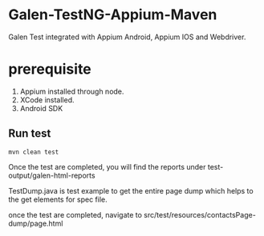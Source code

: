 # Galen-TestNG-Appium-Maven

Galen Test integrated with Appium Android, Appium IOS and Webdriver.

<h1>prerequisite</h2>

1. Appium installed through node.
2. XCode installed.
3. Android SDK 

<h2>Run test</h2>

    mvn clean test 
    
    
Once the test are completed, you will find the reports under test-output/galen-html-reports

TestDump.java is test example to get the entire page dump which helps to the get elements for spec file.

once the test are completed, navigate to src/test/resources/contactsPage-dump/page.html




